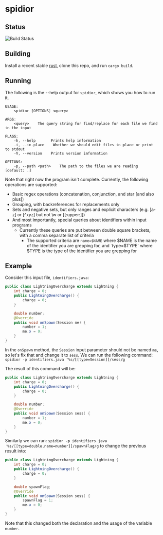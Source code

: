 spidior
=======

Status
------
![Build Status](https://github.com/JohnathonNow/spidior/workflows/Rust/badge.svg)

Building
--------

Install a recent stable [rust](https://rustup.rs/), clone this repo,
and run `cargo build`.

Running
-------

The following is the --help output for `spidior`, which shows you how to run it.

```
USAGE:
    spidior [OPTIONS] <query>

ARGS:
    <query>    The query string for find/replace for each file we find in the input

FLAGS:
    -h, --help       Prints help information
    -i, --in-place    Whether we should edit files in place or print to stdout
    -V, --version    Prints version information

OPTIONS:
    -p, --path <path>    The path to the files we are reading [default: .]
```

Note that right now the program isn't complete. Currently, the following operations are supported:
 - Basic regex operations (concatenation, conjunction, and star [and also plus])
 - Grouping, with backreferences for replacements only
 - Sets and negative sets, but only ranges and explicit characters (e.g. [a-z] or [^xyz] but not \\w or \[\[:upper:]])
 - And most importantly, special queries about identifiers within input programs
    - Currently these queries are put between double square brackets, with a comma separate list of criteria
       - The supported criteria are `name=$NAME` where $NAME is the name of the identifier you are grepping for, and `type=$TYPE` where $TYPE is the type of the identifier you are grepping for

Example
-------

Consider this input file, `identifiers.java`:

```java
public class LightningOvercharge extends Lightning {
    int charge = 0;
    public LightningOvercharge() {
        charge = 0;
    }

    double number;
    @Override
    public void onSpawn(Session me) {
        number = 1;
        me.x = 0;
    }
}
```

In the `onSpawn` method, the `Session` input parameter should not be named `me`, so let's fix that and change it to `sess`.
We can run the following command: `spidior -p identifiers.java '%s/[[type=Session]]/sess/g`

The result of this command will be:

```java
public class LightningOvercharge extends Lightning {
    int charge = 0;
    public LightningOvercharge() {
        charge = 0;
    }

    double number;
    @Override
    public void onSpawn(Session sess) {
        number = 1;
        me.x = 0;
    }
}
```

Similarly we can run: `spidior -p identifiers.java '%s/[[type=double,name=number]]/spawnFlag/g`
to change the previous result into:

```java
public class LightningOvercharge extends Lightning {
    int charge = 0;
    public LightningOvercharge() {
        charge = 0;
    }

    double spawnFlag;
    @Override
    public void onSpawn(Session sess) {
        spawnFlag = 1;
        me.x = 0;
    }
}
```

Note that this changed both the declaration and the usage of the variable `number`.